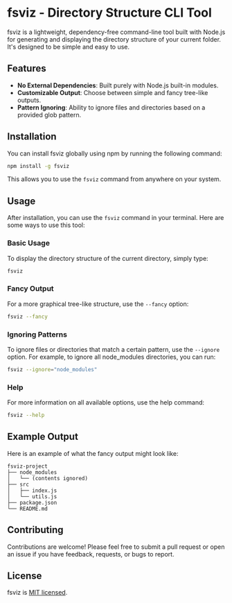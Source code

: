 # fsviz - Directory Structure CLI Tool

fsviz is a lightweight, dependency-free command-line tool built with Node.js for generating and displaying the directory structure of your current folder. It's designed to be simple and easy to use.

## Features

- **No External Dependencies**: Built purely with Node.js built-in modules.
- **Customizable Output**: Choose between simple and fancy tree-like outputs.
- **Pattern Ignoring**: Ability to ignore files and directories based on a provided glob pattern.

## Installation

You can install fsviz globally using npm by running the following command:

```bash
npm install -g fsviz
```

This allows you to use the `fsviz` command from anywhere on your system.

## Usage

After installation, you can use the `fsviz` command in your terminal. Here are some ways to use this tool:

### Basic Usage

To display the directory structure of the current directory, simply type:

```bash
fsviz
```

### Fancy Output

For a more graphical tree-like structure, use the `--fancy` option:

```bash
fsviz --fancy
```

### Ignoring Patterns

To ignore files or directories that match a certain pattern, use the `--ignore` option. For example, to ignore all node_modules directories, you can run:

```bash
fsviz --ignore="node_modules"
```

### Help

For more information on all available options, use the help command:

```bash
fsviz --help
```

## Example Output

Here is an example of what the fancy output might look like:

```
fsviz-project
├── node_modules
│   └── (contents ignored)
├── src
│   ├── index.js
│   └── utils.js
├── package.json
└── README.md
```

## Contributing

Contributions are welcome! Please feel free to submit a pull request or open an issue if you have feedback, requests, or bugs to report.

## License

fsviz is [MIT licensed](./LICENSE).

